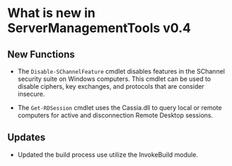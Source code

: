 # What is new in ServerManagementTools v0.4

## New Functions

- The `Disable-SChannelFeature` cmdlet disables features in the SChannel security suite on Windows computers.  This cmdlet can be used to disable ciphers, key exchanges, and protocols that are consider insecure.

- The `Get-RDSession` cmdlet uses the Cassia.dll to query local or remote computers for active and disconnection Remote Desktop sessions.

## Updates

- Updated the build process use utilize the InvokeBuild module.
